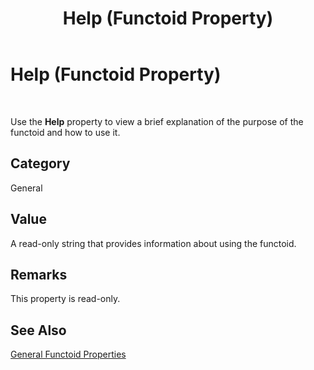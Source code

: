 ﻿---
title: Help (Functoid Property)
TOCTitle: Help (Functoid Property)
ms:assetid: d785bb75-60f9-4477-963c-227893b4722d
ms:mtpsurl: https://msdn.microsoft.com/library/Aa578659(v=BTS.80)
ms:contentKeyID: 51531570
ms.date: 08/30/2017
mtps_version: v=BTS.80
---

# Help (Functoid Property)

 

Use the **Help** property to view a brief explanation of the purpose of the functoid and how to use it.

## Category

General

## Value

A read-only string that provides information about using the functoid.

## Remarks

This property is read-only.

## See Also

[General Functoid Properties](general-functoid-properties.md)

